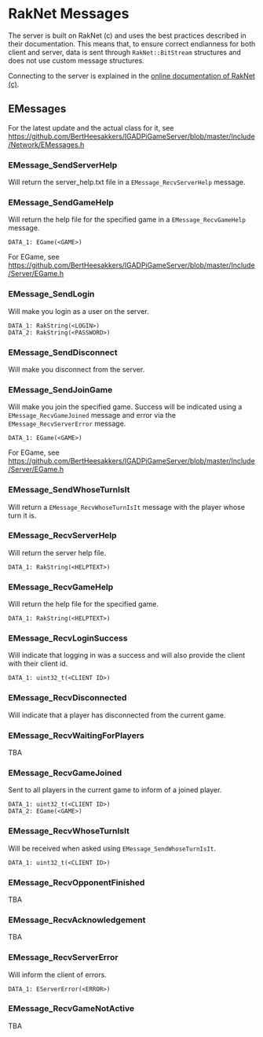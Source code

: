 # RakNet Messages
The server is built on RakNet (c) and uses the best practices described in their documentation. This means that, to ensure correct endianness for both client and server, data is sent through `RakNet::BitStream` structures and does not use custom message structures.

Connecting to the server is explained in the [online documentation of RakNet (c)](http://www.jenkinssoftware.com/raknet/manual/index.html).

## EMessages
For the latest update and the actual class for it, see https://github.com/BertHeesakkers/IGADPiGameServer/blob/master/Include/Network/EMessages.h

### EMessage_SendServerHelp
Will return the server_help.txt file in a `EMessage_RecvServerHelp` message.

### EMessage_SendGameHelp
Will return the help file for the specified game in a `EMessage_RecvGameHelp` message.
```
DATA_1: EGame(<GAME>)
```
For EGame, see https://github.com/BertHeesakkers/IGADPiGameServer/blob/master/Include/Server/EGame.h

### EMessage_SendLogin
Will make you login as a user on the server.
```
DATA_1: RakString(<LOGIN>)
DATA_2: RakString(<PASSWORD>)
```

### EMessage_SendDisconnect
Will make you disconnect from the server.

### EMessage_SendJoinGame
Will make you join the specified game. Success will be indicated using a `EMessage_RecvGameJoined` message and error via the `EMessage_RecvServerError` message.
```
DATA_1: EGame(<GAME>)
```
For EGame, see https://github.com/BertHeesakkers/IGADPiGameServer/blob/master/Include/Server/EGame.h

### EMessage_SendWhoseTurnIsIt
Will return a `EMessage_RecvWhoseTurnIsIt` message with the player whose turn it is.

### EMessage_RecvServerHelp
Will return the server help file.
```
DATA_1: RakString(<HELPTEXT>)
```

### EMessage_RecvGameHelp
Will return the help file for the specified game.
```
DATA_1: RakString(<HELPTEXT>)
```

### EMessage_RecvLoginSuccess
Will indicate that logging in was a success and will also provide the client with their client id.
```
DATA_1: uint32_t(<CLIENT ID>)
```

### EMessage_RecvDisconnected
Will indicate that a player has disconnected from the current game.

### EMessage_RecvWaitingForPlayers
TBA

### EMessage_RecvGameJoined
Sent to all players in the current game to inform of a joined player.
```
DATA_1: uint32_t(<CLIENT ID>)
DATA_2: EGame(<GAME>)
```

### EMessage_RecvWhoseTurnIsIt
Will be received when asked using `EMessage_SendWhoseTurnIsIt`.
```
DATA_1: uint32_t(<CLIENT ID>)
```

### EMessage_RecvOpponentFinished
TBA

### EMessage_RecvAcknowledgement
TBA

### EMessage_RecvServerError
Will inform the client of errors.
```
DATA_1: EServerError(<ERROR>)
```

### EMessage_RecvGameNotActive
TBA
